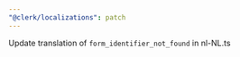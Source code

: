 ```yaml
---
"@clerk/localizations": patch
---
```


Update translation of `form_identifier_not_found` in nl-NL.ts
